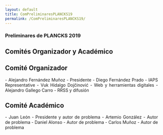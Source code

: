 ```yaml
---
layout: default
title: ComPreliminaresPLANCKS19
permalink: /ComPreliminaresPLANCKS19/
---
```


<div class="no-pad-top" id="index-page">
        <h3 class="justify"><strong>Preliminares de PLANCKS 2019</strong></h3>
          <h2 class="justify"><strong>Comités Organizador y Académico</strong></h2>
  <div class="container">
    <div class="section">
      <div class="row">
        <div class="col s12 m6">
          <div class="icon-block">
            <h2 class="center">Comité Organizador</h2>
            <p align="justify">
              - Alejandro Fernández Muñoz - Presidente
              - Diego Fernández Prado - IAPS Representative
              - Vuk Hidalgo Dojčinović - Web y herramientas digitales
              - Alejandro Gallego Carro - RRSS y difusión
            </p>
          </div>
        </div>
        <div class="col s12 m6">
          <div class="icon-block">
            <h2 class="center">Comité Académico</h2>
            <p align="justify">
              - Juan León - Presidente y autor de problema
              - Artemio González - Autor de problema
              - Daniel Alonso - Autor de problema
              - Carlos Muñoz - Autor de problema
            </p>
          </div>
        </div>
      </div>
    </div>
  </div>
</div>
